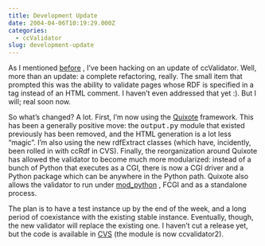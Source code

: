 ```yaml
---
title: Development Update
date: 2004-04-06T10:19:29.000Z
categories:
  - ccValidator
slug: development-update
---
```

As I mentioned [before][1] , I’ve been hacking on an update of ccValidator. Well, more than an update: a complete refactoring, really. The small item that prompted this was the ability to validate pages whose <span class="caps">RDF</span> is specified in a <tt class="docutils literal"><link></tt> tag instead of an <span class="caps">HTML</span> comment. I haven’t even addressed that yet :). But I will; real soon now.

So what’s changed? A lot. First, I’m now using the [Quixote][2]  framework. This has been a generally positive move: the <tt class="docutils literal">output.py</tt> module that existed previously has been removed, and the <span class="caps">HTML</span> generation is a lot less “magic”. I’m also using the new rdfExtract classes (which have, incidently, been rolled in with ccRdf in <span class="caps">CVS</span>). Finally, the reorganization around Quixote has allowed the validator to become much more modularized: instead of a bunch of Python that executes as a <span class="caps">CGI</span>, there is now a <span class="caps">CGI</span> driver and a Python package which can be anywhere in the Python path. Quixote also allows the validator to run under [mod_python][3] , <span class="caps">FCGI</span> and as a standalone process.

The plan is to have a test instance up by the end of the week, and a long period of coexistance with the existing stable instance. Eventually, though, the new validator will replace the existing one. I haven’t cut a release yet, but the code is available in [<span class="caps">CVS</span>][4]  (the module is now ccvalidator2).



 [1]: http://www.yergler.net/averages/archives/2004/03/30/ccvalidator_refactoring
 [2]: http://mems-exchange.org/software/quixote
 [3]: http://www.modpython.org/
 [4]: http://yergler.net/cvs/viewcvs.cgi/ccvalidator2/
